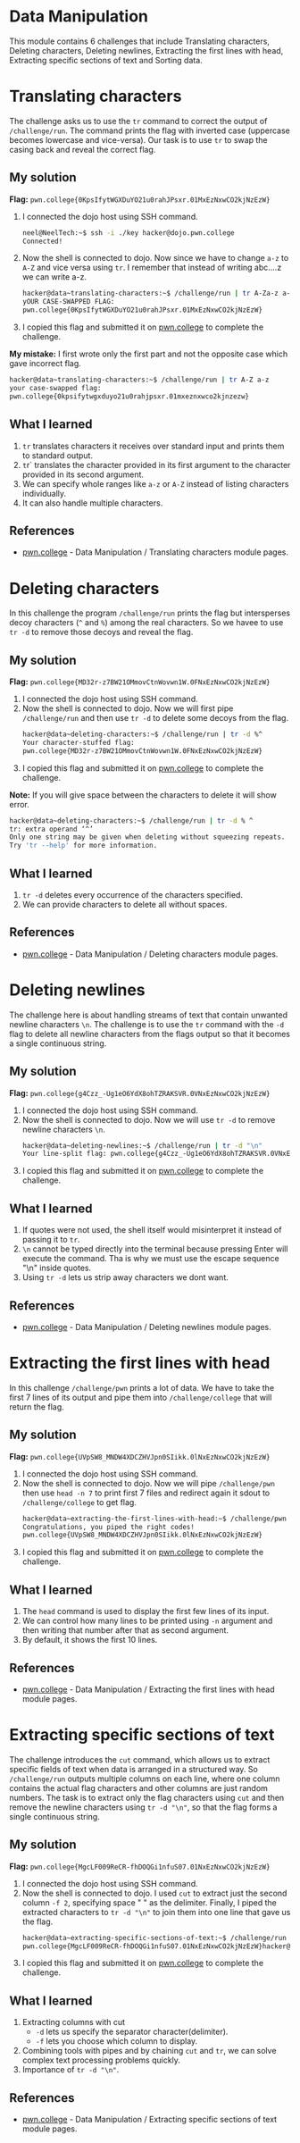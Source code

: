 # Data Manipulation
This module contains 6 challenges that include Translating characters, Deleting characters, Deleting newlines, Extracting the first lines with head, Extracting specific sections of text and Sorting data.

# Translating characters
The challenge asks us to use the `tr` command to correct the output of `/challenge/run`. The command prints the flag with inverted case (uppercase becomes lowercase and vice-versa). Our task is to use `tr` to swap the casing back and reveal the correct flag.


## My solution
**Flag:** `pwn.college{0KpsIfytWGXDuYO21u0rahJPsxr.01MxEzNxwCO2kjNzEzW}`

1. I connected the dojo host using SSH command.
    ```bash
    neel@NeelTech:~$ ssh -i ./key hacker@dojo.pwn.college
    Connected!
    ```
2. Now the shell is connected to dojo.  Now since we have to change `a-z` to `A-Z` and vice versa using `tr`. I remember that instead of writing abc....z we can write a-z.
    ```bash
    hacker@data~translating-characters:~$ /challenge/run | tr A-Za-z a-zA-Z
    yOUR CASE-SWAPPED FLAG:
    pwn.college{0KpsIfytWGXDuYO21u0rahJPsxr.01MxEzNxwCO2kjNzEzW}
    ```
3. I copied this flag and submitted it on [pwn.college](https://pwn.college/linux-luminarium/data/) to complete the challenge.

**My mistake:** I first wrote only the first part and not the opposite case which gave incorrect flag.
```bash
hacker@data~translating-characters:~$ /challenge/run | tr A-Z a-z
your case-swapped flag:
pwn.college{0kpsifytwgxduyo21u0rahjpsxr.01mxeznxwco2kjnzezw}
```

## What I learned
1. `tr` translates characters it receives over standard input and prints them to standard output.
2. `t`r` translates the character provided in its first argument to the character provided in its second argument.
3. We can specify whole ranges like `a-z` or `A-Z` instead of listing characters individually.
4. It can also handle multiple characters.

## References 
- [pwn.college](https://pwn.college/linux-luminarium/data/) - Data Manipulation / Translating characters module pages.


# Deleting characters
In this challenge the program `/challenge/run` prints the flag but intersperses decoy characters (`^` and `%`) among the real characters. So we havee to use `tr -d` to remove those decoys and reveal the flag.

## My solution
**Flag:** `pwn.college{MD32r-z7BW21OMmovCtnWovwn1W.0FNxEzNxwCO2kjNzEzW}`

1. I connected the dojo host using SSH command.
2. Now the shell is connected to dojo. Now we will first pipe `/challenge/run` and then use `tr -d` to delete some decoys from the flag.
    ```bash
    hacker@data~deleting-characters:~$ /challenge/run | tr -d %^
    Your character-stuffed flag:
    pwn.college{MD32r-z7BW21OMmovCtnWovwn1W.0FNxEzNxwCO2kjNzEzW}
    ```
3. I copied this flag and submitted it on [pwn.college](https://pwn.college/linux-luminarium/data/) to complete the challenge.

**Note:** If you will give space between the characters to delete it will show error.
```bash
hacker@data~deleting-characters:~$ /challenge/run | tr -d % ^
tr: extra operand ‘^’
Only one string may be given when deleting without squeezing repeats.
Try 'tr --help' for more information.
```

## What I learned
1. `tr -d` deletes every occurrence of the characters specified.
2. We can provide characters to delete all without spaces.

## References 
- [pwn.college](https://pwn.college/linux-luminarium/data/) - Data Manipulation / Deleting characters module pages.


# Deleting newlines
The challenge here is about handling streams of text that contain unwanted newline characters `\n`. The challenge is to use the `tr` command with the `-d` flag to delete all newline characters from the flags output so that it becomes a single continuous string.

## My solution
**Flag:** `pwn.college{g4Czz_-Ug1eO6YdX8ohTZRAKSVR.0VNxEzNxwCO2kjNzEzW}`

1. I connected the dojo host using SSH command.
2. Now the shell is connected to dojo. Now we will use `tr -d` to remove newline characters `\n`.
    ```bash
    hacker@data~deleting-newlines:~$ /challenge/run | tr -d "\n"
    Your line-split flag: pwn.college{g4Czz_-Ug1eO6YdX8ohTZRAKSVR.0VNxEzNxwCO2kjNzEzW}hacker@data~deleting-newlines:~$
    ```
3. I copied this flag and submitted it on [pwn.college](https://pwn.college/linux-luminarium/data/) to complete the challenge.

## What I learned
1. If quotes were not used, the shell itself would misinterpret it instead of passing it to `tr`.
2. `\n` cannot be typed directly into the terminal because pressing Enter will execute the command. Tha is why we must use the escape sequence "\n" inside quotes.
3. Using `tr -d` lets us strip away characters we dont want.

## References 
- [pwn.college](https://pwn.college/linux-luminarium/data/) - Data Manipulation / Deleting newlines module pages.


# Extracting the first lines with head
In this challenge `/challenge/pwn` prints a lot of data. We have to take the first 7 lines of its output and pipe them into `/challenge/college` that will return the flag.

## My solution
**Flag:** `pwn.college{UVpSW8_MNDW4XDCZHVJpn0SIikk.0lNxEzNxwCO2kjNzEzW}`

1. I connected the dojo host using SSH command.
2. Now the shell is connected to dojo. Now we will pipe `/challenge/pwn` then use `head -n 7` to print first 7 files and redirect again it sdout to `/challenge/college` to get flag.
    ```bash
    hacker@data~extracting-the-first-lines-with-head:~$ /challenge/pwn | head -n 7 | /challenge/college
    Congratulations, you piped the right codes!
    pwn.college{UVpSW8_MNDW4XDCZHVJpn0SIikk.0lNxEzNxwCO2kjNzEzW}
    ```
3. I copied this flag and submitted it on [pwn.college](https://pwn.college/linux-luminarium/data/) to complete the challenge.

## What I learned
1. The `head` command is used to display the first few lines of its input.
2. We can control how many lines to be printed using `-n` argument and then writing that number after that as second argument.
3. By default, it shows the first 10 lines.

## References 
- [pwn.college](https://pwn.college/linux-luminarium/data/) - Data Manipulation / Extracting the first lines with head module pages.


# Extracting specific sections of text
The challenge introduces the `cut` command, which allows us to extract specific fields of text when data is arranged in a structured way.
So `/challenge/run` outputs multiple columns on each line, where one column contains the actual flag characters and other columns are just random numbers. The task is to extract only the flag characters using `cut` and then remove the newline characters using `tr -d "\n"`, so that the flag forms a single continuous string.

## My solution
**Flag:** `pwn.college{MgcLF009ReCR-fhDOQGi1nfuS07.01NxEzNxwCO2kjNzEzW}`

1. I connected the dojo host using SSH command.
2. Now the shell is connected to dojo. I used `cut` to extract just the second column `-f 2`, specifying space " " as the delimiter. Finally, I piped the extracted characters to `tr -d "\n"` to join them into one line that gave us the flag.
    ```bash
    hacker@data~extracting-specific-sections-of-text:~$ /challenge/run | cut -d " " -f 2 | tr -d "\n"
    pwn.college{MgcLF009ReCR-fhDOQGi1nfuS07.01NxEzNxwCO2kjNzEzW}hacker@data~extracting-specific-sections-of-text:~$
    ```
3. I copied this flag and submitted it on [pwn.college](https://pwn.college/linux-luminarium/data/) to complete the challenge.

## What I learned
1. Extracting columns with cut
    - `-d` lets us specify the separator character(delimiter).
    - `-f` lets you choose which column to display.
2. Combining tools with pipes and by chaining `cut` and `tr`, we can solve complex text processing problems quickly.
2. Importance of `tr -d "\n"`.

## References 
- [pwn.college](https://pwn.college/linux-luminarium/data/) - Data Manipulation / Extracting specific sections of text module pages.
